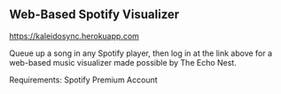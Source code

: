 ## Web-Based Spotify Visualizer 

https://kaleidosync.herokuapp.com

Queue up a song in any Spotify player, then log in at the link above for a web-based music visualizer made possible by The Echo Nest. 

Requirements: Spotify Premium Account